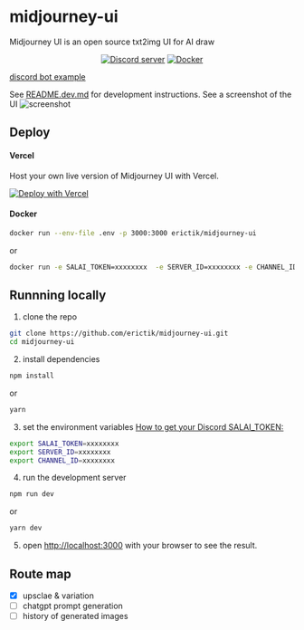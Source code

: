 # midjourney-ui

Midjourney UI is an open source txt2img UI for AI draw 
 
<div align="center">
	<p>
		<a href="https://discord.gg/GavuGHQbV4"><img src="https://img.shields.io/discord/1082500871478329374?color=5865F2&logo=discord&logoColor=white" alt="Discord server" /></a>
		<a href="https://hub.docker.com/r/erictik/midjourney-ui/tags">
		    <img src="https://img.shields.io/docker/v/erictik/midjourney-ui?color=5865F2&logo=docker&logoColor=white" alt="Docker" />
		</a>
	</p>
</div>

[discord bot example](https://github.com/erictik/midjourney-discord-wrapper/)

See [README.dev.md](README.dev.md) for development instructions.
See a screenshot of the UI
![screenshot](images/Screenshot.png)

## Deploy

#### Vercel

Host your own live version of Midjourney UI with Vercel.

[![Deploy with Vercel](https://vercel.com/button)](https://vercel.com/new/clone?repository-url=https%3A%2F%2Fgithub.com%2Ferictik%2Fmidjourney-ui)

#### Docker

```bash
docker run --env-file .env -p 3000:3000 erictik/midjourney-ui
```

or

```bash
docker run -e SALAI_TOKEN=xxxxxxxx  -e SERVER_ID=xxxxxxxx -e CHANNEL_ID=xxxxxxxx -p 3000:3000 erictik/midjourney-ui
```

## Runnning locally

1. clone the repo

```bash
git clone https://github.com/erictik/midjourney-ui.git
cd midjourney-ui
```

2. install dependencies

```bash
npm install
```

or

```bash
yarn
```

3. set the environment variables [How to get your Discord SALAI_TOKEN:](https://www.androidauthority.com/get-discord-token-3149920/)

```bash
export SALAI_TOKEN=xxxxxxxx
export SERVER_ID=xxxxxxxx
export CHANNEL_ID=xxxxxxxx
```

4. run the development server

```bash
npm run dev
```

or

```bash
yarn dev
```

5. open [http://localhost:3000](http://localhost:3000) with your browser to see the result.

## Route map

- [x] upsclae & variation
- [ ] chatgpt prompt generation
- [ ] history of generated images
